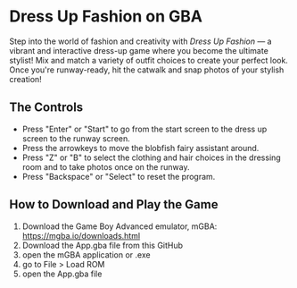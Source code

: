 # Dress Up Fashion on GBA
Step into the world of fashion and creativity with *Dress Up Fashion* — a vibrant and interactive dress-up game where you become the ultimate stylist! 
Mix and match a variety of outfit choices to create your perfect look. Once you're runway-ready, hit the catwalk and snap photos of your stylish creation!

## The Controls
- Press "Enter" or "Start" to go from the start screen to the dress up screen to the runway screen.
- Press the arrowkeys to move the blobfish fairy assistant around.
- Press "Z" or "B" to select the clothing and hair choices in the dressing room and to take photos once on the runway.
- Press "Backspace" or "Select" to reset the program.

## How to Download and Play the Game
1. Download the Game Boy Advanced emulator, mGBA: https://mgba.io/downloads.html
2. Download the App.gba file from this GitHub
3. open the mGBA application or .exe
4. go to File > Load ROM
5. open the App.gba file
